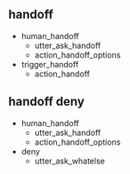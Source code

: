 ## handoff
* human_handoff
  - utter_ask_handoff
  - action_handoff_options
* trigger_handoff
  - action_handoff

## handoff deny
* human_handoff
  - utter_ask_handoff
  - action_handoff_options
* deny
  - utter_ask_whatelse